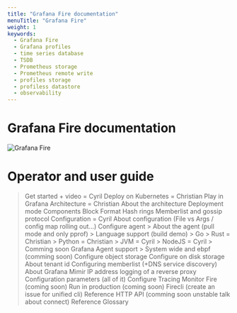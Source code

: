 ```yaml
---
title: "Grafana Fire documentation"
menuTitle: "Grafana Fire"
weight: 1
keywords:
  - Grafana Fire
  - Grafana profiles
  - time series database
  - TSDB
  - Prometheus storage
  - Prometheus remote write
  - profiles storage
  - profiless datastore
  - observability
---
```


# Grafana Fire documentation

![Grafana Fire](fire-logo.png)


# Operator and user guide

> Get started + video = Cyril
> Deploy on Kubernetes = Christian
> Play in Grafana
> Architecture = Christian
  > About the architecture
  > Deployment mode
  > Components
  > Block Format
  > Hash rings
  > Memberlist and gossip protocol
> Configuration = Cyril
  > About configuration (File vs Args / config map rolling out...)
  > Configure agent
    > About the agent (pull mode and only pprof)
    > Language support (build demo)
      > Go
      > Rust = Christian
      > Python = Christian
      > JVM = Cyril
      > NodeJS = Cyril
    > Comming soon Grafana Agent support
    > System wide and ebpf (comming soon)
  > Configure object storage
  > Configure on disk storage
  > About tenant id
  > Configuring memberlist (+DNS service discovery)
  > About Grafana Mimir IP address logging of a reverse proxy
  > Configuration parameters (all of it)
  > Configure Tracing
> Monitor Fire (coming soon)
> Run in production (coming soon)
> Firecli (create an issue for unified cli)
> Reference HTTP API (comming soon unstable talk about connect)
> Reference Glossary
